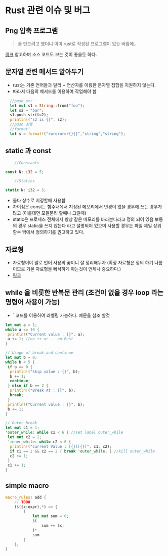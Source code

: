 # Rust 관련 이슈 및 버그

## Png 압축 프로그램

>을 만드려고 했더니 이미 rust로 작성된 프로그램이 있는 바람에..

[링크](https://pngquant.org/) 참고하며 소스 코드도 보는 것이 좋을듯 하다.

## 문자열 관련 메서드 알아두기

- rust는 기존 언어들과 달리 + 연산자를 이용한 문자열 접합을 지원하지 않는다.
- 따라서 다음의 메서드를 이용하여 작업해야 함

```rust
  //push_str
  let mut s1 = String::from("foo");
  let s2 = "bar";
  s1.push_str(&s2);
  println!("s2 is {}", s2);
  //push 상동
  //format!
  let s = format!("rorororor{}{}","string","string");
```

## static 과 const

```rust
    //Constants

const N: i32 = 5;

    //Statics

static N: i32 = 5;
```

- 둘다 상수로 지정할때 사용함
- 차이점은 const는 함수내에서 지정된 메모리에서 변경이 없을 경우에 쓰는 경우가 많고 (이를테면 모듈분리 할때나 그럴때)
- static은 프로세스 전체에서 항상 같은 메모리를 바라본다라고 정의 되어 있음 보통의 경우 static을 쓰지 않는다 라고 설명되어 있으며 사용할 경우는 파일 제일 상위 함수 밖에서 정의하기를 권고하고 있다.

## 자료형

- 자료형이야 말로 언어 사용의 꽃이니 잘 정리해두자 (확장 자료형은 정의 하기 나름이므로 기본 자료형을 빠삭하게 아는것이 언제나 중요하다.)
- [링크](https://github.com/learning-rust/site/blob/master/source/docs/a8.primitive_data_types.md)

## while 을 비롯한 반복문 관리 (조건이 없을 경우 loop 라는 명령어 사용이 가능)

- ` 코드를 이용하여 라벨링 가능하다. 예문을 참조 할것

```rust
let mut a = 1;
while a <= 10 {
 println!("Current value : {}", a);
 a += 1; //no ++ or -- on Rust
}

// Usage of break and continue
let mut b = 0;
while b < 5 {
 if b == 0 {
  println!("Skip value : {}", b);
  b += 1;
  continue;
 } else if b == 2 {
  println!("Break At : {}", b);
  break;
 }
 println!("Current value : {}", b);
 b += 1;
}

// Outer break
let mut c1 = 1;
'outer_while: while c1 < 6 { //set label outer_while
 let mut c2 = 1;
 'inner_while: while c2 < 6 {
  println!("Current Value : [{}][{}]", c1, c2);
  if c1 == 2 && c2 == 2 { break 'outer_while; } //kill outer_while
  c2 += 1;
 }
 c1 += 1;
}
```

## simple macro

```rust
macro_rules! add {
    // TODO
    ($($x:expr),*) => {
        {
            let mut sum = 0;
            $(
                sum += $x;
            )*
            sum
        }
    };
}
```
